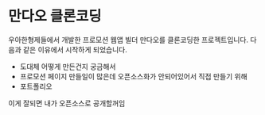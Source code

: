 # 만다오 클론코딩

우아한형제들에서 개발한 프로모션 웹앱 빌더 만다오를 클론코딩한 프로젝트입니다.
다음과 같은 이유에서 시작하게 되었습니다.

- 도대체 어떻게 만든건지 궁금해서
- 프로모션 페이지 만들일이 많은데 오픈소스화가 안되어있어서 직접 만들기 위해
- 포트폴리오

이게 잘되면 내가 오픈소스로 공개할꺼임